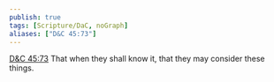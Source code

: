 ```yaml
---
publish: true
tags: [Scripture/DaC, noGraph]
aliases: ["D&C 45:73"]
---
```

[D&C 45:73](https://churchofjesuschrist.org/study/scriptures/dc-testament/dc/45?lang=eng&id=p73#p73) That when they shall know it, that they may consider these things.
